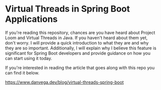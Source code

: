 # Virtual Threads in Spring Boot Applications 

If you're reading this repository, chances are you have heard about Project Loom and Virtual Threads in Java. If you haven't heard about them yet, don't worry. I will provide a quick introduction to what they are and why they are so important. Additionally, I will explain why I believe this feature is significant for Spring Boot developers and provide guidance on how you can start using it today. 

If you're interested in reading the article that goes along with this repo you can find it below. 

https://www.danvega.dev/blog/virtual-threads-spring-boot
